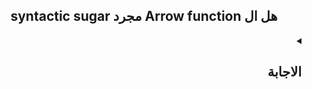 <h2 align=center>syntactic sugar مجرد Arrow function هل ال</h2>

<details dir=rtl>
  <summary>
    <h2>الاجابة</h2>
  </summary>

  ال Arrow function هي طريقة تانية لكتابة ال regular function و ال syntax بتاعها هو:-
  ```javascript
    (arg1,arg2,...,argN) => {
      // ...
    }
  ```
 طيب هو احنا كنا عايزين حاجة زي ال Arrow Function دي لي ؟ `لسببين`
  1- انها short syntax و concise و بتوفر علينا ال Boilerplate code بتاع ال regular function
  2- بتحل المشكلة الأزلية لل this keyword
</details>


